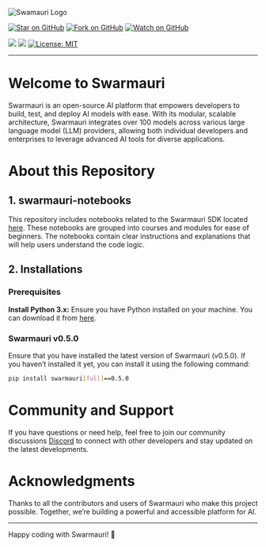 ![Swamauri Logo](https://res.cloudinary.com/dbjmpekvl/image/upload/v1730099724/Swarmauri-logo-lockup-2048x757_hww01w.png)

[![Star on GitHub](https://img.shields.io/github/stars/swarmauri/swarmauri-notebooks?style=social)](https://github.com/swarmauri/swarmauri-notebooks/stargazers) [![Fork on GitHub](https://img.shields.io/github/forks/swarmauri/swarmauri-notebooks?style=social)](https://github.com/swarmauri/swarmauri-notebooks/network/members) [![Watch on GitHub](https://img.shields.io/github/watchers/swarmauri/swarmauri-notebooks?style=social)](https://github.com/swarmauri/swarmauri-notebooks/watchers)


![](https://hits.seeyoufarm.com/api/count/incr/badge.svg?url=https://github.com/swarmauri/swarmauri-swarmauri&count_bg=%2379C83D&title_bg=%23555555&icon=&icon_color=%23E7E7E7&title=hits&edge_flat=false) ![](https://img.shields.io/badge/Swarmauri-v0.5.0-blue) [![License: MIT](https://img.shields.io/badge/License-MIT-yellow.svg)](https://opensource.org/licenses/MIT) 

---

# Welcome to Swarmauri

Swarmauri is an open-source AI platform that empowers developers to build, test, and deploy AI models with ease. With its modular, scalable architecture, Swarmauri integrates over 100 models across various large language model (LLM) providers, allowing both individual developers and enterprises to leverage advanced AI tools for diverse applications.

# About this Repository

## 1. swarmauri-notebooks
This repository includes notebooks related to the Swarmauri SDK located [here](https://github.com/swarmauri/swarmauri-sdk/). These notebooks are grouped into courses and modules for ease of beginners. The notebooks contain clear instructions and explanations that will help users understand the code logic.  




## 2. Installations

### Prerequisites

**Install Python 3.x:** Ensure you have Python installed on your machine. You can download it from [here](https://www.python.org/downloads/).

### Swarmauri v0.5.0
Ensure that you have installed the latest version of Swarmauri (v0.5.0). If you haven’t installed it yet, you can install it using the following command:
```bash
pip install swarmauri[full]==0.5.0
```

# Community and Support
If you have questions or need help, feel free to join our community discussions [Discord](https://discord.gg/nBKuZ36x9Q) to connect with other developers and stay updated on the latest developments.

# Acknowledgments

Thanks to all the contributors and users of Swarmauri who make this project possible. Together, we’re building a powerful and accessible platform for AI.

---

Happy coding with Swarmauri! 🚀